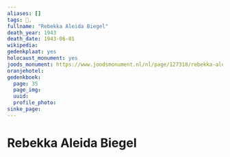 ```yaml
---
aliases: []
tags: 👤, 
fullname: "Rebekka Aleida Biegel"
death_year: 1943
death_date: 1943-06-01
wikipedia:
gedenkplaat: yes
holocaust_monument: yes
joods_monument: https://www.joodsmonument.nl/nl/page/127318/rebekka-aleida-biegel
oranjehotel:
gedenkboek:
  page: 35
  page_img: 
  uuid: 
  profile_photo: 
sinke_page:
---
```


# Rebekka Aleida Biegel